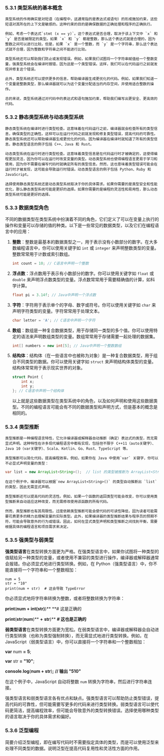 ### 5.3.1 类型系统的基本概念

    类型系统的作用确实是对短语（在编程中，这通常指的是表达式或语句）的形成施加约束，这些短语对其所在的上下文是敏感的。这种约束的目的是确保数据的正确处理和程序的正确执行。

    例如，考虑一个表达式`stmt (x == y)`。这个表达式是否合理，取决于该上下文中 `x` 和 `y` 是否是被限定的类型。如果 `x` 和 `y` 都是整数，那么这个表达式就是合理的，因为整数之间可以进行比较。但是，如果 `x` 是一个整数，而 `y` 是一个字符串，那么这个表达式就不合理，因为整数和字符串之间不能进行比较。

    类型系统还可以帮助我们防止或发现错误。例如，如果我们试图将一个字符串赋值给一个整数变量，强类型系统会在编译时报错，因为这是一个类型错误。这样，我们可以在代码运行之前就发现并修复这个错误。

    此外，类型系统还可以提供更多的信息，帮助编译器生成更优化的代码。例如，如果我们知道一个变量是整数类型，那么编译器就可以为这个变量分配适当的内存空间，并使用适合整数的操作。

    总的来说，类型系统通过对代码中的表达式和语句施加约束，帮助我们编写出更安全、更高效的代码。

### 5.3.2 静态类型系统与动态类型系统

    静态类型系统在编译时进行类型检查。这意味着在代码运行之前，编译器就会检查所有的类型信息，确保类型的正确性。这样可以在运行代码之前就发现和修复类型错误，提高代码的可靠性。静态类型系统还可以帮助编译器生成更优化的代码，因为编译器在编译时就知道了所有的类型信息。静态类型语言的例子包括 C++、Java 和 Rust。

    动态类型系统在运行时进行类型检查。这意味着类型信息是在代码运行时才被确定的，这使得编程更加灵活，因为你可以在运行时改变变量的类型。动态类型系统也使得编程语言更易于学习和使用，因为你不需要在编写代码时就确定所有的类型信息。然而，这也意味着类型错误可能会在运行时才被发现，这可能会导致运行时错误。动态类型语言的例子包括 Python、Ruby 和 JavaScript。

    选择使用静态类型系统还是动态类型系统取决于你的具体需求。如果你需要的是类型安全和性能优化，那么静态类型系统可能是更好的选择。如果你需要的是编程的灵活性和易用性，那么动态类型系统可能是更好的选择。

### 5.3.3 数据类型角色

不同的数据类型在类型系统中扮演着不同的角色，它们定义了可以在变量上执行的操作和变量可以存储的值的种类。以下是一些常见的数据类型，以及它们在编程语言中的应用：

1. **整数**：整数是最基本的数据类型之一，用于表示没有小数部分的数字。在大多数编程语言中，你可以使用关键字如 `int` 或 `integer` 来声明整数类型的变量。整数常常用于计数或索引数组。

   ```c
   int count = 10; // C语言中声明一个整数
   ```
2. **浮点数**：浮点数用于表示有小数部分的数字。你可以使用关键字如 `float` 或 `double` 来声明浮点数类型的变量。浮点数常常用于需要精确值的计算，如科学计算。

   ```java
   float pi = 3.14f; // Java中声明一个浮点数
   ```
3. **字符**：字符用于表示单个的字母、数字或符号。你可以使用关键字如 `char` 来声明字符类型的变量。字符常常用于处理文本。

   ```c
   char letter = 'A'; // C语言中声明一个字符
   ```
4. **数组**：数组是一种复合数据类型，用于存储同一类型的多个值。你可以使用特定的语法来声明数组类型的变量。数组常常用于存储需要一起处理的数据集。

   ```java
   int[] numbers = new int[5]; // Java中声明一个整数数组
   ```
5. **结构体**：结构体（在一些语言中也被称为对象）是一种复合数据类型，用于组合不同类型的数据。你可以使用关键字如 `struct` 来声明结构体类型的变量。结构体常常用于表示现实世界的对象。

   ```c
   struct Point {
       int x;
       int y;
   }; // C语言中声明一个结构体
   ```

    以上就是这些数据类型在类型系统中的角色，以及如何声明和使用这些数据类型。不同的编程语言可能会有不同的数据类型和声明方式，但是基本的概念是相同的。

### 5.3.4 类型推断

    类型推断是一种编程语言特性，它允许编译器或解释器自动推断（确定）表达式的类型，而无需显式声明。这种特性在许多现代编程语言中都有实现，包括但不限于 C++11（auto关键字）、Java 10（var关键字）、Scala、Kotlin、Go、Rust、TypeScript 等。

    类型推断可以简化代码，提高编程效率。例如，如果你在 Java 中使用`var` 关键字，你可以不必显式声明变量的类型：

```java
var list = new ArrayList<String>();  // list 的类型被推断为 ArrayList<String>
```

    在这个例子中，编译器可以根据`new ArrayList<String>()` 的类型自动推断出 `list` 的类型，因此无需显式声明。

    类型推断还可以提高代码的灵活性。例如，如果一个函数的返回类型可能会改变，你可以使用类型推断来自动适应这种改变，而无需修改使用该函数的所有代码。

    然而，类型推断也有其局限性。过度依赖类型推断可能会使代码的可读性降低，因为读者可能需要花费更多的精力去理解变量的实际类型。此外，如果编译器的类型推断结果与程序员的预期不符，可能会导致意外的行为或错误。因此，如何在显式类型声明和类型推断之间找到平衡，需要根据具体的编程语言和项目需求来决定。

### 5.3.5 强类型与弱类型


**强类型语言**在类型转换方面更为严格。在强类型语言中，如果你试图将一种类型的值赋给另一种类型的变量，或者使用不兼容的类型进行操作，编译器或解释器通常会报错。你必须显式地进行类型转换。例如，在 Python（强类型语言）中，你不能直接将一个字符串和一个整数相加：


```
num = 5
str = "10"
print(num + str)  # 这会导致 TypeError
```


你必须显式地将字符串转换为整数，或者将整数转换为字符串：

**print**(**num **+** **int**(**str**)**)**  **# 这是正确的

**print**(**str**(**num**)** **+** **str**)**  **# 这也是正确的**

**弱类型语言**在类型转换方面更为宽松。在弱类型语言中，编译器或解释器会自动进行类型转换（也称为类型强制转换），而无需显式地进行类型转换。例如，在 JavaScript（弱类型语言）中，你可以直接将一个字符串和一个整数相加：

**var** num **=** **5**;

**var** str **=** **"**10**"**;

**console**.**log**(**num **+** str**)**;**  **// 输出 "510"**

在这个例子中，JavaScript 自动将整数 `num` 转换为字符串，然后进行字符串连接。

强类型语言和弱类型语言各有优点和缺点。强类型语言可以帮助防止类型错误，提高代码的可靠性，但可能需要写更多的代码来进行类型转换。弱类型语言可以使代码更简洁，提高编程效率，但可能会导致意外的类型转换错误。选择使用哪种类型的语言取决于你的具体需求和偏好。

### 5.3.6 泛型编程

简要介绍泛型编程，即在编写代码时不需要指定具体的类型，而是可以使用泛型来处理不同类型的数据。说明泛型在提高代码复用性和灵活性方面的作用。
